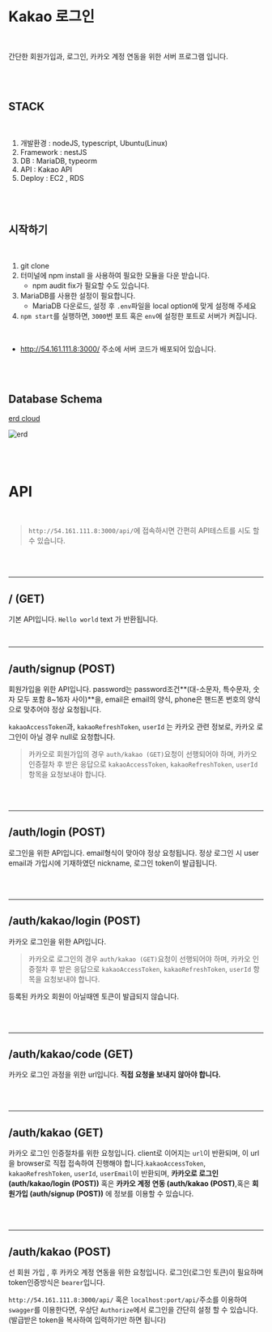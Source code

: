 # Kakao 로그인

<br>

간단한 회원가입과, 로그인, 카카오 계정 연동을 위한 서버 프로그램 입니다.

<br>

<br>

## STACK

<br>

1. 개발환경 : nodeJS, typescript, Ubuntu(Linux)
2. Framework : nestJS
3. DB : MariaDB, typeorm
4. API : Kakao API
5. Deploy : EC2 , RDS

<br>

<br>

## 시작하기

<br>

1. git clone
2. 터미널에 npm install 을  사용하여 필요한 모듈을 다운 받습니다.
   - npm audit fix가 필요할 수도 있습니다.
3. MariaDB를 사용한 설정이 필요합니다.
   - MariaDB 다운로드, 설정 후 `.env`파일을 local option에 맞게 설정해 주세요
4. `npm start`를 실행하면, `3000`번 포트 혹은 `env`에 설정한 포트로 서버가 켜집니다.

<br>

- http://54.161.111.8:3000/ 주소에 서버 코드가 배포되어 있습니다.

<br>

<br>

## Database Schema

[erd cloud](https://www.erdcloud.com/d/8KrHb4KZykiAKdD2f)

![erd](https://user-images.githubusercontent.com/52588452/79096762-f361df00-7d98-11ea-8384-841497cea889.png)

<br>

<br>

# API

<br>

> `http://54.161.111.8:3000/api/`에 접속하시면 간편히 API테스트를 시도 할 수 있습니다.

<br>

<br>

***

## / (GET)

기본 API입니다. `Hello world` text 가 반환됩니다.

<br>

***

## /auth/signup (POST)

회원가입을 위한 API입니다. password는 password조건**(대-소문자, 특수문자, 숫자 모두 포함 8~16자 사이)**을, email은 email의 양식, phone은 핸드폰 번호의 양식으로 맞추어야 정상 요청됩니다.<br>

`kakaoAccessToken`과, `kakaoRefreshToken`, `userId` 는 카카오 관련 정보로, 카카오 로그인이 아닐 경우  null로 요청합니다.<br>

> 카카오로 회원가입의 경우 `auth/kakao (GET)`요청이 선행되어야 하며, 카카오 인증절차 후 받은 응답으로 `kakaoAccessToken`, `kakaoRefreshToken`, `userId` 항목을 요청보내야 합니다.

<br>

<br>

***

## /auth/login (POST)

로그인을 위한 API입니다. email형식이 맞아야 정상 요청됩니다. 정상 로그인 시 user email과 가입시에 기재하였던 nickname, 로그인 token이 발급됩니다.

<br>

<br>

***

## /auth/kakao/login (POST)

카카오 로그인을 위한 API입니다. 

> 카카오로 로그인의 경우 `auth/kakao (GET)`요청이 선행되어야 하며, 카카오 인증절차 후 받은 응답으로 `kakaoAccessToken`, `kakaoRefreshToken`, `userId` 항목을 요청보내야 합니다.<br>

등록된 카카오 회원이 아닐때엔 토큰이 발급되지 않습니다.

<br>

<br>

***

## /auth/kakao/code (GET)

카카오 로그인 과정을 위한 url입니다. **직접 요청을 보내지 않아야 합니다.**

<br>

<br>

***

## /auth/kakao (GET)

카카오 로그인 인증절차를 위한 요청입니다. client로 이어지는 `url`이 반환되며, 이 url 을 browser로 직접 접속하여 진행해야 합니다.`kakaoAccessToken`, `kakaoRefreshToken`, `userId`, `userEmail`이 반환되며, **카카오로 로그인(auth/kakao/login (POST))** 혹은 **카카오 계정 연동 (auth/kakao (POST)**,혹은 **회원가입 (auth/signup (POST))** 에 정보를 이용할 수 있습니다.

<br>

<br>

***

## /auth/kakao (POST)

선 회원 가입 , 후 카카오 계정 연동을 위한 요청입니다. 로그인(로그인 토큰)이 필요하며 token인증방식은 `bearer`입니다. 

`http://54.161.111.8:3000/api/` 혹은 `localhost:port/api/`주소를 이용하여 `swagger`를 이용한다면, 우상단 `Authorize`에서 로그인을 간단히 설정 할 수 있습니다. (발급받은 token을 복사하여 입력하기만 하면 됩니다)

<br>

<br>

<br>

<br>
